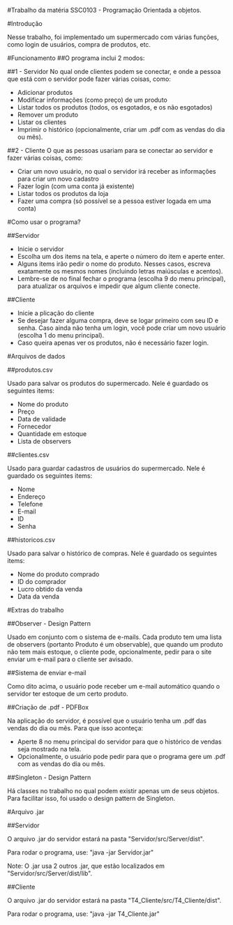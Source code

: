 #Trabalho da matéria SSC0103 - Programação Orientada a objetos.

#Introdução 

Nesse trabalho, foi implementado um supermercado com várias funções, como login de usuários, compra de produtos, etc.

#Funcionamento
##O programa inclui 2 modos:

##1 - Servidor 
No qual onde clientes podem se conectar, e onde a pessoa que está com o servidor pode fazer várias coisas, como:

- Adicionar produtos
- Modificar informações (como preço) de um produto
- Listar todos os produtos (todos, os esgotados, e os não esgotados)
- Remover um produto
- Listar os clientes
- Imprimir o histórico (opcionalmente, criar um .pdf com as vendas do dia ou mês).


##2 - Cliente 
O que as pessoas usariam para se conectar ao servidor e fazer várias coisas, como:

- Criar um novo usuário, no qual o servidor irá receber as informações para criar um novo cadastro
- Fazer login (com uma conta já existente)
- Listar todos os produtos da loja
- Fazer uma compra (só possível se a pessoa estiver logada em uma conta)

#Como usar o programa?

##Servidor

- Inicie o servidor
- Escolha um dos items na tela, e aperte o número do item e aperte enter.
- Alguns items irão pedir o nome do produto. Nesses casos, escreva exatamente os mesmos nomes (incluindo letras maiúsculas e acentos).
- Lembre-se de no final fechar o programa (escolha 9 do menu principal), para atualizar os arquivos e impedir que algum cliente conecte.

##Cliente

- Inicie a plicação do cliente
- Se desejar fazer alguma compra, deve se logar primeiro com seu ID e senha. Caso ainda não tenha um login, você pode criar um novo usuário (escolha 1 do menu principal).
- Caso queira apenas ver os produtos, não é necessário fazer login.


#Arquivos de dados

##produtos.csv

Usado para salvar os  produtos do supermercado. Nele é guardado os seguintes items:
- Nome do produto
- Preço
- Data de validade
- Fornecedor
- Quantidade em estoque
- Lista de observers


##clientes.csv

Usado para guardar cadastros de usuários do supermercado. Nele é guardado os seguintes items:
- Nome
- Endereço
- Telefone
- E-mail
- ID
- Senha


##historicos.csv

Usado para salvar o histórico de compras. Nele é guardado os seguintes items:
- Nome do produto comprado
- ID do comprador
- Lucro obtido da venda
- Data da venda


#Extras do trabalho

##Observer - Design Pattern

Usado em conjunto com o sistema de e-mails. Cada produto tem uma lista de observers (portanto Produto é um observable), que quando um produto não tem mais estoque, o cliente pode, opcionalmente, pedir para o site enviar um e-mail para o cliente ser avisado.

##Sistema de enviar e-mail

Como dito acima, o usuário pode receber um e-mail automático quando o servidor ter estoque de um certo produto.

##Criação de .pdf - PDFBox

Na aplicação do servidor, é possível que o usuário tenha um .pdf das vendas do dia ou mês. Para que isso aconteça:

- Aperte 8 no menu principal do servidor para que o histórico de vendas seja mostrado na tela.
- Opcionalmente, o usuário pode pedir para que o programa gere um .pdf com as  vendas do dia ou mês.

##Singleton - Design Pattern

Há classes no trabalho no qual podem existir apenas um de seus objetos. Para facilitar isso, foi usado o design pattern de Singleton.


#Arquivo .jar

##Servidor

O arquivo .jar do servidor estará na pasta "Servidor/src/Server/dist".

Para rodar o programa, use: "java -jar Servidor.jar"

Note: O .jar usa 2 outros .jar, que estão localizados em "Servidor/src/Server/dist/lib".

##Cliente

O arquivo .jar do servidor estará na pasta "T4_Cliente/src/T4_Cliente/dist".

Para rodar o programa, use: "java -jar T4_Cliente.jar"
